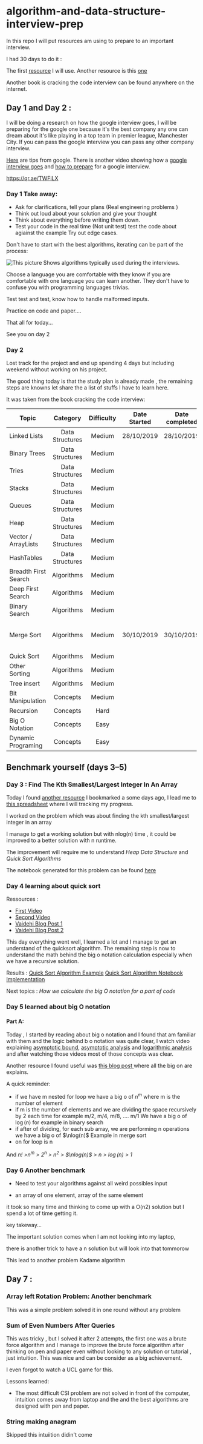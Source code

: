 # algorithm-and-data-structure-interview-prep

In this repo I will put resources am using to prepare to an important interview.

I had 30 days to do it : 

The first [resource](https://qr.ae/TWFOK1) I will use.
Another resource is this [one](https://www.linkedin.com/pulse/interviewing-google-heres-6-things-you-absolutely-need-anthony-mays/?trk=pulse_spock-articles) 

Another book is cracking the code interview can be found anywhere on the internet.


## Day 1 and Day 2 : 

I will be doing a research on how the google interview goes, I will be preparing for the google one because it's the best company any one can dream about it's like playing in a top team in premier league, Manchester City. If you can pass the google interview you can pass any other company interview.

[Here](http://hbcuconnect.com/ads/google/GoogleSE.pdf) are tips from google.
There is another video showing how a [google interview goes](https://www.youtube.com/watch?v=XKu_SEDAykw&authuser=0) and [how to prepare](https://www.youtube.com/watch?v=6ZZX9iIgFoo&t=0s&authuser=0) for a google interview.

https://qr.ae/TWFiLX

### Day 1 Take away:
- Ask for clarifications, tell your plans (Real engineering problems )
- Think out loud about your solution and give your thought 
- Think about everything before writing them down.
- Test your code in the real time (Not unit test) test the code about agiainst the example
Try out edge cases.


Don't have to start with the best algorithms, iterating can be part of the process:

![This picture](pictures/topics.png) Shows algorithms typically used during the interviews.

Choose a language you are comfortable with they know if you are comfortable with one language you can learn another.
They don't have to confuse you with programming languages trivias. 

Test test and test, know how to handle malformed inputs.

Practice on code and paper....

That all for today...

See you on day 2

### Day 2

Lost track for the project and end up spending 4 days but including weekend without working on his project. 

The good thing today is that the study plan is already made , the remaining steps are knowns let share the a list of stuffs I have to learn here.

It was taken from the book cracking the code interview:

| Topic | Category| Difficulty | Date Started | Date completed | Observation|
| -------- |:-----------:|:-----------:|:-----------:|:-----------:|:-----------:|
| Linked Lists | Data Structures | Medium | 28/10/2019 | 28/10/2019 | Nothing |
| Binary Trees | Data Structures | Medium |  |  | |
| Tries | Data Structures | Medium |  |  | |
| Stacks| Data Structures | Medium |  |  | |
| Queues | Data Structures | Medium |  |  | |
| Heap | Data Structures | Medium |  |  | |
| Vector / ArrayLists | Data Structures | Medium |  |  | |
| HashTables | Data Structures | Medium |  |  | |
| Breadth First Search | Algorithms | Medium |  |  | |
| Deep First Search | Algorithms | Medium |  |  | |
| Binary Search | Algorithms | Medium |  |  | |
| Merge Sort | Algorithms | Medium |  30/10/2019| 30/10/2019  | Completed well and blog post written |
| Quick Sort | Algorithms | Medium |  |  | |
| Other Sorting  | Algorithms | Medium |  |  | |
| Tree insert | Algorithms | Medium |  |  | |
| Bit Manipulation | Concepts | Medium |  |  | |
| Recursion | Concepts | Hard |  |  | |
| Big O Notation | Concepts | Easy |  |  | |
| Dynamic Programing | Concepts | Easy |  |  | |


## Benchmark yourself (days 3–5)


### Day 3 : Find The Kth Smallest/Largest Integer In An Array

Today I found [another resource](https://dev.to/seattledataguy/the-interview-study-guide-for-software-engineers-764) I bookmarked a some days ago, I lead me to [this spreadsheet](https://docs.google.com/spreadsheets/d/1cDnPdd45X2edeSF1l6WYWqmvPeKy1__uAbfKUlb2U6s/edit?usp=sharing) where I will tracking my progress.

I worked on the problem which was about finding the kth smallest/largest integer in an array

I manage to get a working solution but with nlog(n) time , it could be improved to a better solution with n runtime.

The improvement will require me to understand *Heap Data Structure* and *Quick Sort Algorithms*

The notebook generated for this problem can be found [here](./notebooks/smallest_item_in_an_array.ipynb)


### Day 4 learning about quick sort 

Ressources :

- [First Video](https://www.youtube.com/watch?v=SLauY6PpjW4&feature=youtu.be)
- [Second Video](https://www.youtube.com/watch?v=uXBnyYuwPe8)
- [Vaidehi Blog Post 1](https://dev.to/vaidehijoshi/pivoting-to-understand-quicksort-part-1)
- [Vaidehi Blog Post 2](https://dev.to/vaidehijoshi/pivoting-to-understand-quicksort-part-2)

This day everything went well, I learned a lot and I manage to get an understand of the quicksort algorithm. The remaining step is now to understand the math behind the big o notation calculation especially when we have a recursive solution.

Results : [Quick Sort Algorithm Example](./algorithms-notes/quicksort.md)
          [Quick Sort Algorithm Notebook Implementation](./notebooks/QuickSort.ipynb)


Next topics : *How we calculate the big O notation for a part of code*

### Day 5 learned about big O notation

#### Part A:

Today , I started by reading about big o notation and I found that am familiar with them and the logic behind b o notation was quite clear, 
I watch video explaining [asymptotic bound](https://www.youtube.com/watch?v=0oDAlMwTrLo), [asymptotic analysis](https://www.youtube.com/watch?v=myZKhztFhzE) and [logarithmic analysis](https://www.youtube.com/watch?v=M4ubFru2O80) and after watching those videos most of those concepts was clear.

Another resource I found useful was [this blog post ](http://discrete.gr/complexity/) where all the big on are explains.

A quick reminder:
- if we have m nested for loop we have a big o of $n^m$ where m is the number of element
- if m is the number of elements and we are dividing the space recursively by 2 each time
for example m/2, m/4, m/8, .... m/1
We have a big o of $\log(n)$ for example in binary search
- if after of dividing, for each sub array, we are performing n operations we have a big o of $\nlog(n)$
Example in merge sort
- on for loop is n

And *$n!$ >$n^m$  > $2^n$ > $n^2$ > $\nlog(n)$ > n > $\log(n)$ > 1*

### Day 6 Another benchmark

- Need to test your algorithms against all weird possibles input

- an array of one element, array of the same element 

it took so many time and thinking to come up with a O(n2) solution  but I spend a lot of time getting it.

key takeway...

The important solution comes when I am not looking into my laptop, 

there is another trick to have a n solution but will look into that tommorow

This lead to another problem Kadame algorithm

## Day 7 : 

### Array left Rotation Problem: Another benchmark 
This was a simple problem solved it in one round without any problem

###  Sum of Even Numbers After Queries

This was tricky , but I solved it after 2 attempts, the first one was a brute force algorithm
and I manage to improve the brute force algorithm after thinking on pen and paper even without 
looking to any solution or tutorial , just intuition.
This was nice and can be consider as a big achievement.

I even forgot to watch a UCL game for this.

Lessons learned:
- The most difficult CSI problem are not solved in front of the computer, intuition comes away from laptop and the and the best algorithms are designed with pen and paper.

### String making anagram

Skipped this intuiition didin't come
